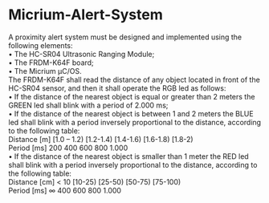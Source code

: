 # Micrium-Alert-System
A proximity alert system must be designed and implemented using the following elements:<br />
• The HC-SR04 Ultrasonic Ranging Module;<br />
• The FRDM-K64F board;<br />
• The Micrium μC/OS.<br />
The FRDM-K64F shall read the distance of any object located in front of the HC-SR04 sensor,
and then it shall operate the RGB led as follows:<br />
• If the distance of the nearest object is equal or greater than 2 meters the GREEN led
shall blink with a period of 2.000 ms;<br />
• If the distance of the nearest object is between 1 and 2 meters the BLUE led shall blink
with a period inversely proportional to the distance, according to the following table:<br />
Distance [m] [1.0 – 1.2) [1.2-1.4) [1.4-1.6) [1.6-1.8) [1.8-2)<br />
Period [ms] 200 400 600 800 1.000<br />
• If the distance of the nearest object is smaller than 1 meter the RED led shall blink
with a period inversely proportional to the distance, according to the following table:<br />
Distance [cm] < 10 [10-25) [25-50) [50-75) [75-100)<br />
Period [ms] ∞ 400 600 800 1.000<br />
